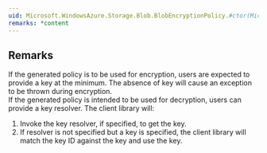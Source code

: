 ```yaml
---  
uid: Microsoft.WindowsAzure.Storage.Blob.BlobEncryptionPolicy.#ctor(Microsoft.Azure.KeyVault.Core.IKey,Microsoft.Azure.KeyVault.Core.IKeyResolver)  
remarks: *content  
---  
```

  
## Remarks  
 If the generated policy is to be used for encryption, users are expected to provide a key at the minimum.             The absence of key will cause an exception to be thrown during encryption.  
 If the generated policy is intended to be used for decryption, users can provide a key resolver. The client library will:  
 1. Invoke the key resolver, if specified, to get the key.  
 2. If resolver is not specified but a key is specified, the client library will match the key ID against the key and use the key.